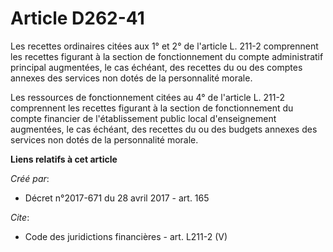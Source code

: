 # Article D262-41

Les recettes ordinaires citées aux 1° et 2° de l'article L. 211-2 comprennent les recettes figurant à la section de
fonctionnement du compte administratif principal augmentées, le cas échéant, des recettes du ou des comptes annexes des
services non dotés de la personnalité morale. 

Les ressources de fonctionnement citées au 4° de l'article L. 211-2 comprennent les recettes figurant à la section de
fonctionnement du compte financier de l'établissement public local d'enseignement augmentées, le cas échéant, des recettes du
ou des budgets annexes des services non dotés de la personnalité morale.

**Liens relatifs à cet article**

_Créé par_:

  - Décret n°2017-671 du 28 avril 2017 - art. 165

_Cite_:

  - Code des juridictions financières - art. L211-2 (V)

